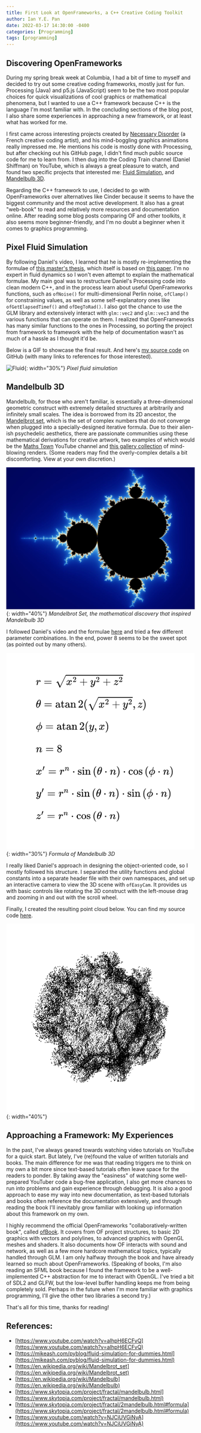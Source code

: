 ```yaml
---
title: First Look at OpenFrameworks, a C++ Creative Coding Toolkit
author: Ian Y.E. Pan
date: 2022-03-17 14:30:00 -0400
categories: [Programming]
tags: [programming]
---
```


## Discovering OpenFrameworks

During my spring break week at Columbia, I had a bit of time to myself
and decided to try out some creative coding frameworks, mostly just
for fun. Processing (Java) and p5.js (JavaScript) seem to be the two
most popular choices for quick visualizations of cool graphics or
mathematical phenomena, but I wanted to use a C++ framework because
C++ is the language I'm most familiar with. In the concluding sections of
the blog post, I also share some experiences in approaching a
new framework, or at least what has worked for me.

I first came across interesting projects created by [Necessary
Disorder](https://necessary-disorder.tumblr.com/) (a French creative
coding artist), and his mind-boggling graphics animations really
impressed me. He mentions his code is mostly done with Processing, but
after checking out his GitHub page, I didn't find much public source
code for me to learn from. I then dug into the Coding Train channel
(Daniel Shiffman) on YouTube, which is always a great pleasure to
watch, and found two specific projects that interested me: [Fluid
Simulation](https://www.youtube.com/watch?v=alhpH6ECFvQ), and
[Mandelbulb 3D](https://www.youtube.com/watch?v=NJCiUVGiNyA).

Regarding the C++ framework to use, I decided to go with
OpenFrameworks over alternatives like Cinder because it seems to have
the biggest community and the most active development. It also has a
great "web-book" to read and relatively more resources and
documentation online. After reading some blog posts comparing OF and
other toolkits, it also seems more beginner-friendly, and I'm no doubt
a beginner when it comes to graphics programming.

## Pixel Fluid Simulation

By following Daniel's video, I learned that he is mostly
re-implementing the formulae of [this master's
thesis](https://mikeash.com/pyblog/fluid-simulation-for-dummies.html),
which itself is based on [this
paper](https://www.dgp.toronto.edu/public_user/stam/reality/Research/pdf/GDC03.pdf). I'm
no expert in fluid dynamics so I won't even attempt to explain the
mathematical formulae. My main goal was to restructure Daniel's
Processing code into clean modern C++, and in the process learn about
useful OpenFrameworks functions, such as `ofNoise()` for
multi-dimensional Perlin noise, `ofClamp()` for constraining values,
as well as some self-explanatory ones like `ofGetElapsedTimef()` and
`ofDegToRad()`. I also got the chance to use the GLM library and
extensively interact with `glm::vec2` and `glm::vec3` and the
various functions that can operate on them. I realized that
OpenFrameworks has many similar functions to the ones in Processing,
so porting the project from framework to framework with the help of
documentation wasn't as much of a hassle as I thought it'd be.

Below is a GIF to showcase the final result. And here's [my source
code](https://github.com/ianyepan/fluid-simulation-OF) on GitHub (with
many links to references for those interested).


![Fluid](/images/fluid.gif){: width="30%"}
_Pixel fluid simulation_

## Mandelbulb 3D

Mandelbulb, for those who aren't familiar, is essentially a
three-dimensional geometric construct with extremely detailed
structures at arbitrarily and infinitely small scales. The idea is
borrowed from its 2D ancestor, the [Mandelbrot
set](https://en.wikipedia.org/wiki/Mandelbrot_set), which is the set
of complex numbers that do not converge when plugged into a
specially-designed iterative formula. Due to their alien-ish
psychedelic aesthetics, there are passionate communities using these
mathematical derivations for creative artwork, two examples of which
would be the [Maths
Town](https://www.youtube.com/c/MathsTown/featured) YouTube channel
and [this gallery
collection](https://www.skytopia.com/project/fractal/gallery/) of
mind-blowing renders. (Some readers may find the overly-complex
details a bit discomforting. View at your own discretion.)

![Mandelbrot Set](/images/mandelbrot_set.jpg){: width="40%"}
_Mandelbrot Set, the mathematical discovery that inspired Mandelbulb 3D_

I followed Daniel's video and the formulae
[here](https://www.skytopia.com/project/fractal/2mandelbulb.html#formula)
and tried a few different parameter combinations. In the end, power 8
seems to be the sweet spot (as pointed out by many others). 

![Mandelbulb Formula](/images/mandelbulb_formula.png){: width="30%"}
_Formula of Mandelbulb 3D_


I really liked Daniel's approach in designing the object-oriented code,
so I mostly followed his structure. I separated the utility functions
and global constants into a separate header file with their own
namespaces, and set up an interactive camera to view the 3D scene with
`ofEasyCam`. It provides us with basic controls like rotating the 3D
construct with the left-mouse drag and zooming in and out with the
scroll wheel.

Finally, I created the resulting point cloud below. You can find my
source code [here](https://github.com/ianyepan/mandelbulb-OF).

![Mandelbulb](/images/mandelbulb1.png){: width="40%"}

## Approaching a Framework: My Experiences

In the past, I've always geared towards watching video tutorials on
YouTube for a quick start. But lately, I've (re)found the value of
written tutorials and books. The main difference for me was that
reading triggers me to think on my own a bit more since text-based
tutorials often leave space for the readers to ponder. By taking away
the "easiness" of watching some well-prepared YouTuber code a bug-free
application, I also get more chances to run into problems and gain
experience through debugging. It is also a good approach to ease my
way into new documentation, as text-based tutorials and books often
reference the documentation extensively, and through reading the book
I'll inevitably grow familiar with looking up information about this
framework on my own.

I highly recommend the official OpenFrameworks
"collaboratively-written book", called
[ofBook](https://openframeworks.cc/ofBook/chapters/of_philosophy.html). It
covers from OF project structures, to basic 2D graphics with vectors
and polylines, to advanced graphics with OpenGL meshes and shaders. It
also documents how OF interacts with sound and network, as well as a
few more hardcore mathematical topics, typically handled through
GLM. I am only halfway through the book and have already learned so
much about OpenFrameworks. (Speaking of books, I'm also reading an
SFML book because I found the framework to be a well-implemented C++
abstraction for me to interact with OpenGL. I've tried a bit of SDL2
and GLFW, but the low-level buffer handling keeps me from being
completely sold. Perhaps in the future when I'm more familiar with
graphics programming, I'll give the other two libraries a second try.)

That's all for this time, thanks for reading!

## References:

- [https://www.youtube.com/watch?v=alhpH6ECFvQ](https://www.youtube.com/watch?v=alhpH6ECFvQ)
- [https://mikeash.com/pyblog/fluid-simulation-for-dummies.html](https://mikeash.com/pyblog/fluid-simulation-for-dummies.html)
- [https://en.wikipedia.org/wiki/Mandelbrot_set](https://en.wikipedia.org/wiki/Mandelbrot_set)
- [https://en.wikipedia.org/wiki/Mandelbulb](https://en.wikipedia.org/wiki/Mandelbulb)
- [https://www.skytopia.com/project/fractal/mandelbulb.html](https://www.skytopia.com/project/fractal/mandelbulb.html)
- [https://www.skytopia.com/project/fractal/2mandelbulb.html#formula](https://www.skytopia.com/project/fractal/2mandelbulb.html#formula)
- [https://www.youtube.com/watch?v=NJCiUVGiNyA](https://www.youtube.com/watch?v=NJCiUVGiNyA)
